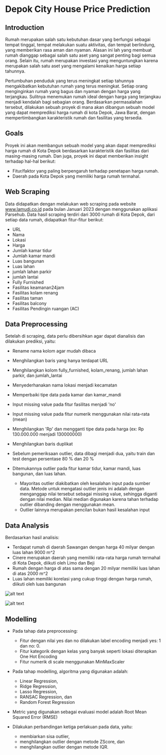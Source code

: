 # Depok City House Price Prediction

## Introduction

Rumah merupakan salah satu kebutuhan dasar yang berfungsi sebagai tempat tinggal, tempat melakukan suatu aktivitas, dan tempat berlindung, yang memberikan rasa aman dan nyaman. Alasan ini lah yang membuat rumah dianggap sebagai salah satu aset yang sangat penting bagi semua orang. Selain itu, rumah merupakan investasi yang menguntungkan karena merupakan salah satu aset yang mengalami kenaikan harga setiap tahunnya.

Pertumbuhan penduduk yang terus meningkat setiap tahunnya mengakibatkan kebutuhan rumah yang terus meningkat. Setiap orang menginginkan rumah yang bagus dan nyaman dengan harga yang terjangkau. Sulitnya menemukan rumah ideal dengan harga yang terjangkau menjadi kendalah bagi sebagian orang. Berdasarkan permasalahan tersebut, dilakukan sebuah proyek di mana akan dibangun sebuah model yang dapat memprediksi harga rumah di kota Depok, Jawa Barat, dengan mempertimbangkan karakteristik rumah dan fasilitas yang tersedia.

## Goals

Proyek ini akan membangun sebuah model yang akan dapat memprediksi harga rumah di Kota Depok berdasarkan karakteristik dan fasilitas dari masing-masing rumah. Dan juga, proyek ini dapat memberikan insight terhadap hal-hal berikut:

- Fitur/faktor yang paling berpengaruh terhadap penetapan harga rumah.
- Daerah pada Kota Depok yang memiliki harga rumah termahal.

## Web Scraping

Data didapatkan dengan melakukan web scraping pada website www.lamudi.co.id pada bulan Januari 2023 dengan menggunakan aplikasi Parsehub. Data hasil scraping terdiri dari 3000 rumah di Kota Depok, dari setiap data rumah, didapatkan fitur-fitur berikut:

- URL
- Nama
- Lokasi
- Harga
- Jumlah kamar tidur
- Jumlah kamar mandi
- Luas bangunan
- Luas lahan
- jumlah lahan parkir
- jumlah lantai
- Fully Furnished
- Fasilitas keamanan24jam
- Fasilitas kolam renang
- Fasilitas taman
- Fasilitas balcony
- Fasilitas Pendingin ruangan (AC)

## Data Preprocessing

Setelah di scraping, data perlu dibersihkan agar dapat dianalisis dan dilakukan prediksi, yaitu:

- Rename nama kolom agar mudah dibaca
- Menghilangkan baris yang hanya terdapat URL
- Menghilangkan kolom fully_furnished, kolam_renang, jumlah lahan parkir, dan jumlah_lantai
- Menyederhanakan nama lokasi menjadi kecamatan
- Memperbaiki tipe data pada kamar dan kamar_mandi
- Input missing value pada fitur fasilitas menjadi 'no'
- Input missing value pada fitur numerik menggunakan nilai rata-rata (mean)
- Menghilangkan 'Rp' dan mengganti tipe data pada harga (ex: Rp 130.000.000 menjadi 130000000)
- Menghilangkan baris duplikat
- Sebelum pemeriksaan outlier, data dibagi menjadi dua, yaitu train dan test dengan persentase 80 % dan 20 %
- Ditemukannya outlier pada fitur kamar tidur, kamar mandi, luas bangunan, dan luas lahan.

  - Mayoritas outlier diakibatkan oleh kesalahan input pada sumber data. Metode untuk mengatasi outlier jenis ini adalah dengan menganggap nilai tersebut sebagai missing value, sehingga diganti dengan nilai median. Nilai median digunakan karena tahan terhadap outlier dibanding dengan menggunakan mean.
  - Outlier lainnya merupakan pencilan bukan hasil kesalahan input

## Data Analysis

Berdasarkan hasil analisis:

- Terdapat rumah di daerah Sawangan dengan harga 40 milyar dengan luas lahan 9000 m^2
- Cinere merupakan daerah yang memiliki rata-rata harga rumah termahal di Kota Depok, diikuti oleh Limo dan Beji
- Rumah dengan harga di atas sama dengan 20 milyar memiliki luas lahan di atas 2000 m^2
- Luas lahan memiliki korelasi yang cukup tinggi dengan harga rumah, diikuti oleh luas bangunan

![alt text](https://github.com/anggapark/Depok-houseprice-prediction/blob/main/asset/korelasi.png?raw=true)

![alt text](https://github.com/anggapark/Depok-houseprice-prediction/blob/main/asset/rumah_termahal.png?raw=true)

## Modelling

- Pada tahap data preprocessing:

  - Fitur dengan nilai yes dan no dilakukan label encoding menjadi yes: 1 dan no: 0.
  - Fitur kategorik dengan kelas yang banyak seperti lokasi diterapkan One Hot Encoding
  - Fitur numerik di scale menggunakan MinMaxScaler

- Pada tahap modelling, algoritma yang digunakan adalah:

  - Linear Regression,
  - Ridge Regression,
  - Lasso Regression,
  - RANSAC Regression, dan
  - Random Forest Regression

- Metric yang digunakan sebagai evaluasi model adalah Root Mean Squared Error (RMSE)
- Dilakukan perbandingan ketiga perlakuan pada data, yaitu:
  - membiarkan sisa outlier,
  - menghilangkan outlier dengan metode ZScore, dan
  - menghilangkan outlier dengan metode IQR.

